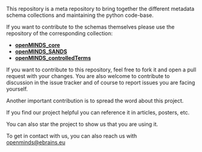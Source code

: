 This repository is a meta repository to bring together the different metadata
schema collections and maintaining the python code-base.

If you want to contribute to the schemas themselves please use the repository
of the corresponding collection:

- [**openMINDS_core**](https://github.com/HumanBrainProject/openMINDS_core)
- [**openMINDS_SANDS**](https://github.com/HumanBrainProject/openMINDS_SANDS)
- [**openMINDS_controlledTerms**](https://github.com/HumanBrainProject/openMINDS_controlledTerms)

If you want to contribute to this repository, feel free to fork it and open a
pull request with your changes.
You are also welcome to contribute to discussion in the issue tracker and of
course to report issues you are facing yourself.

Another important contribution is to spread the word about this project.

If you find our project helpful you can reference it in articles,
posters, etc.

You can also star the project to show us that you are using it.

To get in contact with us, you can also reach us with openminds@ebrains.eu
